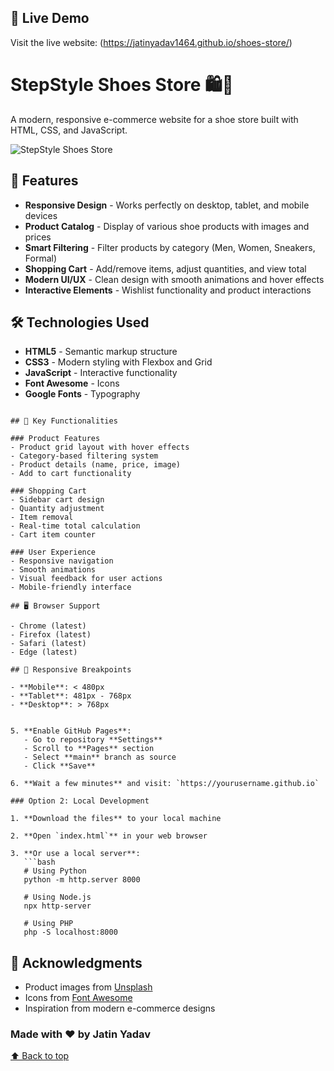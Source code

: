 ## 🚀 Live Demo

Visit the live website: (https://jatinyadav1464.github.io/shoes-store/)


# StepStyle Shoes Store 🛍️👟

A modern, responsive e-commerce website for a shoe store built with HTML, CSS, and JavaScript.

![StepStyle Shoes Store](https://images.unsplash.com/photo-1549298916-b41d501d3772?ixlib=rb-4.0.3&ixid=M3wxMjA3fDB8MHxwaG90by1wYWdlfHx8fGVufDB8fHx8fA%3D%3D&auto=format&fit=crop&w=1200&q=80)

## 🌟 Features

- **Responsive Design** - Works perfectly on desktop, tablet, and mobile devices
- **Product Catalog** - Display of various shoe products with images and prices
- **Smart Filtering** - Filter products by category (Men, Women, Sneakers, Formal)
- **Shopping Cart** - Add/remove items, adjust quantities, and view total
- **Modern UI/UX** - Clean design with smooth animations and hover effects
- **Interactive Elements** - Wishlist functionality and product interactions


## 🛠️ Technologies Used

- **HTML5** - Semantic markup structure
- **CSS3** - Modern styling with Flexbox and Grid
- **JavaScript** - Interactive functionality
- **Font Awesome** - Icons
- **Google Fonts** - Typography


```

## 🎯 Key Functionalities

### Product Features
- Product grid layout with hover effects
- Category-based filtering system
- Product details (name, price, image)
- Add to cart functionality

### Shopping Cart
- Sidebar cart design
- Quantity adjustment
- Item removal
- Real-time total calculation
- Cart item counter

### User Experience
- Responsive navigation
- Smooth animations
- Visual feedback for user actions
- Mobile-friendly interface

## 🖥️ Browser Support

- Chrome (latest)
- Firefox (latest)
- Safari (latest)
- Edge (latest)

## 📱 Responsive Breakpoints

- **Mobile**: < 480px
- **Tablet**: 481px - 768px  
- **Desktop**: > 768px


5. **Enable GitHub Pages**:
   - Go to repository **Settings**
   - Scroll to **Pages** section
   - Select **main** branch as source
   - Click **Save**

6. **Wait a few minutes** and visit: `https://yourusername.github.io`

### Option 2: Local Development

1. **Download the files** to your local machine

2. **Open `index.html`** in your web browser

3. **Or use a local server**:
   ```bash
   # Using Python
   python -m http.server 8000
   
   # Using Node.js
   npx http-server
   
   # Using PHP
   php -S localhost:8000
   ```


## 🙏 Acknowledgments

- Product images from [Unsplash](https://unsplash.com)
- Icons from [Font Awesome](https://fontawesome.com)
- Inspiration from modern e-commerce designs



### Made with ❤️ by Jatin Yadav

[⬆ Back to top](#stepstyle-shoes-store)

</div>

